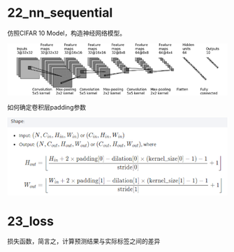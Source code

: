 



# 22_nn_sequential

仿照CIFAR 10 Model，构造神经网络模型。

![Structure-of-CIFAR10-quick-model](img/Structure-of-CIFAR10-quick-model.png)



如何确定卷积层padding参数

![shape-of-conv2d](img/shape-of-conv2d.png)





# 23_loss

损失函数，简言之，计算预测结果与实际标签之间的差异